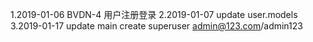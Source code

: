 1.2019-01-06 BVDN-4 用户注册登录
2.2019-01-07 update user.models
3.2019-01-17 update main
create superuser admin@123.com/admin123